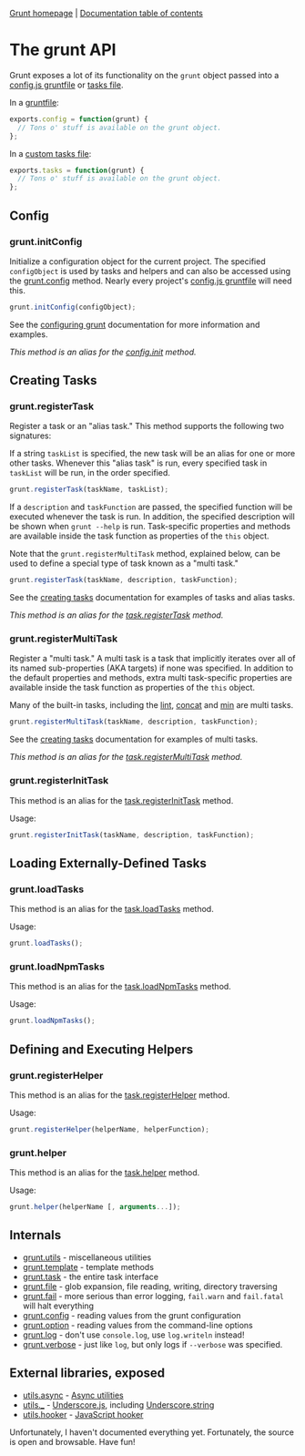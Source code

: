 [Grunt homepage](https://github.com/cowboy/grunt) | [Documentation table of contents](toc.md)

# The grunt API

Grunt exposes a lot of its functionality on the `grunt` object passed into a [config.js gruntfile](configuring.md) or [tasks file](tasks_creating.md).

In a [gruntfile](configuring.md):

```javascript
exports.config = function(grunt) {
  // Tons o' stuff is available on the grunt object.
};
```

In a [custom tasks file](tasks_creating.md):

```javascript
exports.tasks = function(grunt) {
  // Tons o' stuff is available on the grunt object.
};
```

## Config


### grunt.initConfig
Initialize a configuration object for the current project. The specified `configObject` is used by tasks and helpers and can also be accessed using the [grunt.config](api_config.md) method. Nearly every project's [config.js gruntfile](configuring.md) will need this.

```javascript
grunt.initConfig(configObject);
```

See the [configuring grunt](configuring.md) documentation for more information and examples.

_This method is an alias for the [config.init](api_config.md) method._


## Creating Tasks


### grunt.registerTask
Register a task or an "alias task." This method supports the following two signatures:

If a string `taskList` is specified, the new task will be an alias for one or more other tasks. Whenever this "alias task" is run, every specified task in `taskList` will be run, in the order specified.

```javascript
grunt.registerTask(taskName, taskList);
```

If a `description` and `taskFunction` are passed, the specified function will be executed whenever the task is run. In addition, the specified description will be shown when `grunt --help` is run. Task-specific properties and methods are available inside the task function as properties of the `this` object.

Note that the `grunt.registerMultiTask` method, explained below, can be used to define a special type of task known as a "multi task."

```javascript
grunt.registerTask(taskName, description, taskFunction);
```

See the [creating tasks](tasks_creating.md) documentation for examples of tasks and alias tasks.

_This method is an alias for the [task.registerTask](api_task.md) method._


### grunt.registerMultiTask
Register a "multi task." A multi task is a task that implicitly iterates over all of its named sub-properties (AKA targets) if none was specified. In addition to the default properties and methods, extra multi task-specific properties are available inside the task function as properties of the `this` object.

Many of the built-in tasks, including the [lint](task_lint.md), [concat](task_concat.md) and [min](task_min.md) are multi tasks.

```javascript
grunt.registerMultiTask(taskName, description, taskFunction);
```

See the [creating tasks](tasks_creating.md) documentation for examples of multi tasks.

_This method is an alias for the [task.registerMultiTask](api_task.md) method._


### grunt.registerInitTask
This method is an alias for the [task.registerInitTask](api_task.md) method.

Usage:

```javascript
grunt.registerInitTask(taskName, description, taskFunction);
```

## Loading Externally-Defined Tasks

### grunt.loadTasks
This method is an alias for the [task.loadTasks](api_task.md) method.

Usage:

```javascript
grunt.loadTasks();
```

### grunt.loadNpmTasks
This method is an alias for the [task.loadNpmTasks](api_task.md) method.

Usage:

```javascript
grunt.loadNpmTasks();
```

## Defining and Executing Helpers

### grunt.registerHelper
This method is an alias for the [task.registerHelper](api_task.md) method.

Usage:

```javascript
grunt.registerHelper(helperName, helperFunction);
```

### grunt.helper
This method is an alias for the [task.helper](api_task.md) method.

Usage:

```javascript
grunt.helper(helperName [, arguments...]);
```

## Internals

* [grunt.utils](api_utils.md) - miscellaneous utilities
* [grunt.template](api_template.md) - template methods
* [grunt.task](api_task.md) - the entire task interface
* [grunt.file](api_file.md) - glob expansion, file reading, writing, directory traversing
* [grunt.fail](api_fail.md) - more serious than error logging, `fail.warn` and `fail.fatal` will halt everything
* [grunt.config](api_config.md) - reading values from the grunt configuration
* [grunt.option](api_option.md) - reading values from the command-line options
* [grunt.log](api_log.md) - don't use `console.log`, use `log.writeln` instead!
* [grunt.verbose](api_verbose.md) - just like `log`, but only logs if `--verbose` was specified.

## External libraries, exposed

* [utils.async](api_utils.md) - [Async utilities](https://github.com/caolan/async)
* [utils._](api_utils.md) - [Underscore.js](http://underscorejs.org/), including [Underscore.string](https://github.com/epeli/underscore.string)
* [utils.hooker](api_utils.md) - [JavaScript hooker](https://github.com/cowboy/javascript-hooker)

Unfortunately, I haven't documented everything yet. Fortunately, the source is open and browsable. Have fun!
